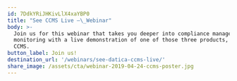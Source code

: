 ```yaml
---
id: 7DdkYRiJHKivLlX4xaYBP0
title: "See CCMS Live —\_Webinar"
body: >-
  Join us for this webinar that takes you deeper into compliance management and
  monitoring with a live demonstration of one of those three products, Datica
  CCMS. 
button_label: Join us!
destination_url: '/webinars/see-datica-ccms-live/'
share_image: /assets/cta/webinar-2019-04-24-ccms-poster.jpg
---
```


  